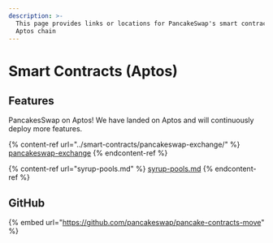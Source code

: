 ```yaml
---
description: >-
  This page provides links or locations for PancakeSwap's smart contracts on
  Aptos chain
---
```


# Smart Contracts (Aptos)

## Features

PancakesSwap on Aptos! We have landed on Aptos and will continuously deploy more features.&#x20;

{% content-ref url="../smart-contracts/pancakeswap-exchange/" %}
[pancakeswap-exchange](../smart-contracts/pancakeswap-exchange/)
{% endcontent-ref %}

{% content-ref url="syrup-pools.md" %}
[syrup-pools.md](syrup-pools.md)
{% endcontent-ref %}

## GitHub

{% embed url="https://github.com/pancakeswap/pancake-contracts-move" %}



